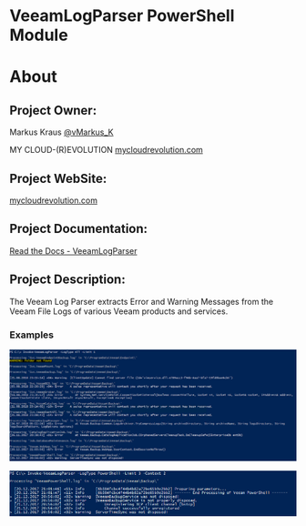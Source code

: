 VeeamLogParser PowerShell Module
=============

# About

## Project Owner:

Markus Kraus [@vMarkus_K](https://twitter.com/vMarkus_K)

MY CLOUD-(R)EVOLUTION [mycloudrevolution.com](http://mycloudrevolution.com/)

## Project WebSite:

[mycloudrevolution.com](http://mycloudrevolution.com/)

## Project Documentation:

[Read the Docs - VeeamLogParser](https://veeamlogparser.readthedocs.io/)

## Project Description:

The Veeam Log Parser extracts Error and Warning Messages from the Veeam File Logs of various Veeam products and services.

### Examples

![Invoke-VeeamLogParser-LogType_All](/media/Invoke-VeeamLogParser-LogType_All.png)

![Invoke-VeeamLogParser-LogType_PowerShell-Limit-Content](/media/Invoke-VeeamLogParser-LogType_PowerShell-Limit-Content.png)

